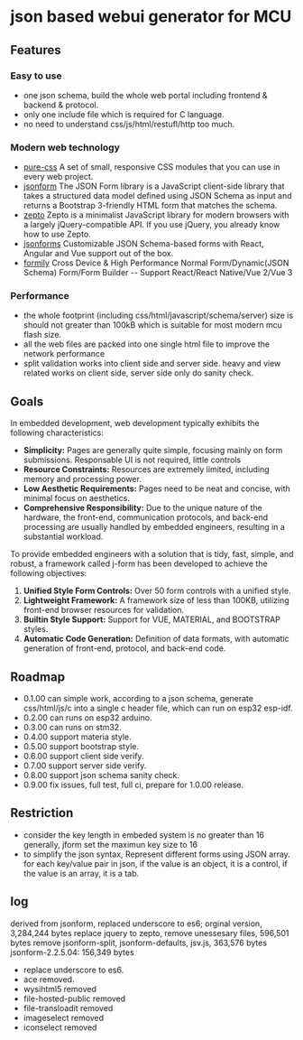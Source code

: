 # json based webui generator for MCU

## Features
### Easy to use
- one json schema, build the whole web portal including frontend & backend & protocol.
- only one include file which is required for C language.
- no need to understand css/js/html/restufl/http too much.
### Modern web technology
- [pure-css](https://github.com/pure-css/pure/) A set of small, responsive CSS modules that you can use in every web project.
- [jsonform](https://github.com/jsonform/jsonform) The JSON Form library is a JavaScript client-side library that takes a structured data model defined using JSON Schema as input and returns a Bootstrap 3-friendly HTML form that matches the schema.
- [zepto](https://github.com/madrobby/zepto) Zepto is a minimalist JavaScript library for modern browsers with a largely jQuery-compatible API. If you use jQuery, you already know how to use Zepto.
- [jsonforms](https://github.com/eclipse[source/jsonforms) Customizable JSON Schema-based forms with React, Angular and Vue support out of the box.
- [formily](https://github.com/alibaba/formily) Cross Device & High Performance Normal Form/Dynamic(JSON Schema) Form/Form Builder -- Support React/React Native/Vue 2/Vue 3

### Performance
- the whole footprint (including css/html/javascript/schema/server) size is should not greater than 100kB which is suitable for most modern mcu flash size.
- all the web files are packed into one single html file to improve the network performance
- split validation works into client side and server side. heavy and view related works on client side, server side only do sanity check.

## Goals

In embedded development, web development typically exhibits the following characteristics:

- **Simplicity:** Pages are generally quite simple, focusing mainly on form submissions. Responsable UI is not required, little controls 
- **Resource Constraints:** Resources are extremely limited, including memory and processing power.
- **Low Aesthetic Requirements:** Pages need to be neat and concise, with minimal focus on aesthetics.
- **Comprehensive Responsibility:** Due to the unique nature of the hardware, the front-end, communication protocols, and back-end processing are usually handled by embedded engineers, resulting in a substantial workload.

To provide embedded engineers with a solution that is tidy, fast, simple, and robust, a framework called j-form has been developed to achieve the following objectives:

1. **Unified Style Form Controls:** Over 50 form controls with a unified style.
2. **Lightweight Framework:** A framework size of less than 100KB, utilizing front-end browser resources for validation.
3. **Builtin Style Support:** Support for VUE, MATERIAL, and BOOTSTRAP styles.
4. **Automatic Code Generation:** Definition of data formats, with automatic generation of front-end, protocol, and back-end code.

## Roadmap
- 0.1.00 can simple work, according to a json schema, generate css/html/js/c into a single c header file, which can run on esp32 esp-idf.
- 0.2.00 can runs on esp32 arduino.
- 0.3.00 can runs on stm32.
- 0.4.00 support materia style.
- 0.5.00 support bootstrap style.
- 0.6.00 support client side verify.
- 0.7.00 support server side verify.
- 0.8.00 support json schema sanity check.
- 0.9.00 fix issues, full test, full ci, prepare for 1.0.00 release.

## Restriction
- consider the key length in embeded system is no greater than 16 generally, jform set the maximun key size to  16
- to simplify the json syntax,  Represent different forms using JSON array. for each key/value pair in json, if the value is an object, it is a control, if the value is an array, it is a tab.


##  log
derived from jsonform, replaced underscore to es6;
orginal version, 3,284,244 bytes
replace jquery to zepto, remove unessesary files, 596,501 bytes
remove jsonform-split, jsonform-defaults, jsv.js, 363,576 bytes
jsonform-2.2.5.04: 156,349 bytes
- replace underscore to es6. 
- ace removed. 
- wysihtml5 removed
- file-hosted-public removed
- file-transloadit removed
- imageselect removed
- iconselect removed
